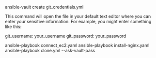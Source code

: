 ansible-vault create git_credentials.yml

This command will open the file in your default text editor where you can enter your sensitive information. For example, you might enter something like this:

git_username: your_username
git_password: your_password


ansible-playbook connect_ec2.yaml
ansible-playbook install-nginx.yaml
ansible-playbook clone.yml --ask-vault-pass
